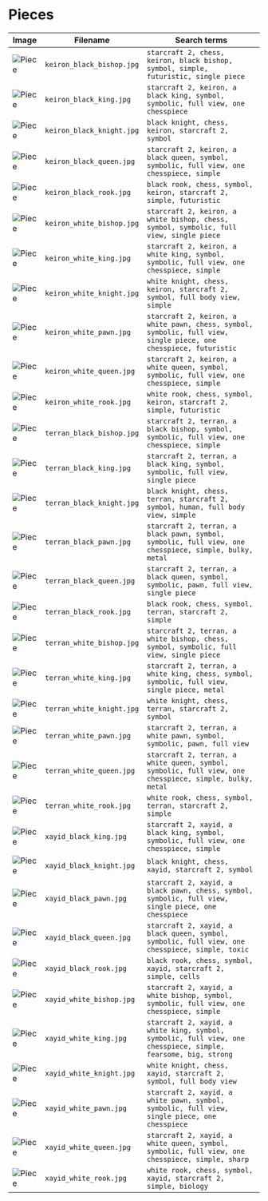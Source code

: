 # Pieces

<!-- markdownlint-disable MD013 --><!-- Tables cannot be split up over lines, hence will break 80 characters per line -->

| Image                              | Filename                   | Search terms                                                                                                       |
| ---------------------------------- | -------------------------- | ------------------------------------------------------------------------------------------------------------------ |
| ![Piece](keiron_black_bishop.jpg) | `keiron_black_bishop.jpg` | `starcraft 2, chess, keiron, black bishop, symbol, simple, futuristic, single piece`                              |
| ![Piece](keiron_black_king.jpg)   | `keiron_black_king.jpg`   | `starcraft 2, keiron, a black king, symbol, symbolic, full view, one chesspiece`                                  |
| ![Piece](keiron_black_knight.jpg) | `keiron_black_knight.jpg` | `black knight, chess, keiron, starcraft 2, symbol`                                                                |
| ![Piece](keiron_black_queen.jpg)  | `keiron_black_queen.jpg`  | `starcraft 2, keiron, a black queen, symbol, symbolic, full view, one chesspiece, simple`                         |
| ![Piece](keiron_black_rook.jpg)   | `keiron_black_rook.jpg`   | `black rook, chess, symbol, keiron, starcraft 2, simple, futuristic`                                              |
| ![Piece](keiron_white_bishop.jpg) | `keiron_white_bishop.jpg` | `starcraft 2, keiron, a white bishop, chess, symbol, symbolic, full view, single piece`                           |
| ![Piece](keiron_white_king.jpg)   | `keiron_white_king.jpg`   | `starcraft 2, keiron, a white king, symbol, symbolic, full view, one chesspiece, simple`                          |
| ![Piece](keiron_white_knight.jpg) | `keiron_white_knight.jpg` | `white knight, chess, keiron, starcraft 2, symbol, full body view, simple`                                        |
| ![Piece](keiron_white_pawn.jpg)   | `keiron_white_pawn.jpg`   | `starcraft 2, keiron, a white pawn, chess, symbol, symbolic, full view, single piece, one chesspiece, futuristic` |
| ![Piece](keiron_white_queen.jpg)  | `keiron_white_queen.jpg`  | `starcraft 2, keiron, a white queen, symbol, symbolic, full view, one chesspiece, simple`                         |
| ![Piece](keiron_white_rook.jpg)   | `keiron_white_rook.jpg`   | `white rook, chess, symbol, keiron, starcraft 2, simple, futuristic`                                              |
| ![Piece](terran_black_bishop.jpg)  | `terran_black_bishop.jpg`  | `starcraft 2, terran, a black bishop, symbol, symbolic, full view, one chesspiece, simple`                         |
| ![Piece](terran_black_king.jpg)    | `terran_black_king.jpg`    | `starcraft 2, terran, a black king, symbol, symbolic, full view, single piece`                                     |
| ![Piece](terran_black_knight.jpg)  | `terran_black_knight.jpg`  | `black knight, chess, terran, starcraft 2, symbol, human, full body view, simple`                                  |
| ![Piece](terran_black_pawn.jpg)    | `terran_black_pawn.jpg`    | `starcraft 2, terran, a black pawn, symbol, symbolic, full view, one chesspiece, simple, bulky, metal`             |
| ![Piece](terran_black_queen.jpg)   | `terran_black_queen.jpg`   | `starcraft 2, terran, a black queen, symbol, symbolic, pawn, full view, single piece`                              |
| ![Piece](terran_black_rook.jpg)    | `terran_black_rook.jpg`    | `black rook, chess, symbol, terran, starcraft 2, simple`                                                           |
| ![Piece](terran_white_bishop.jpg)  | `terran_white_bishop.jpg`  | `starcraft 2, terran, a white bishop, chess, symbol, symbolic, full view, single piece`                            |
| ![Piece](terran_white_king.jpg)    | `terran_white_king.jpg`    | `starcraft 2, terran, a white king, chess, symbol, symbolic, full view, single piece, metal`                       |
| ![Piece](terran_white_knight.jpg)  | `terran_white_knight.jpg`  | `white knight, chess, terran, starcraft 2, symbol`                                                                 |
| ![Piece](terran_white_pawn.jpg)    | `terran_white_pawn.jpg`    | `starcraft 2, terran, a white pawn, symbol, symbolic, pawn, full view`                                             |
| ![Piece](terran_white_queen.jpg)   | `terran_white_queen.jpg`   | `starcraft 2, terran, a white queen, symbol, symbolic, full view, one chesspiece, simple, bulky, metal`            |
| ![Piece](terran_white_rook.jpg)    | `terran_white_rook.jpg`    | `white rook, chess, symbol, terran, starcraft 2, simple`                                                           |
| ![Piece](xayid_black_king.jpg)      | `xayid_black_king.jpg`      | `starcraft 2, xayid, a black king, symbol, symbolic, full view, one chesspiece, simple`                             |
| ![Piece](xayid_black_knight.jpg)    | `xayid_black_knight.jpg`    | `black knight, chess, xayid, starcraft 2, symbol`                                                                   |
| ![Piece](xayid_black_pawn.jpg)      | `xayid_black_pawn.jpg`      | `starcraft 2, xayid, a black pawn, chess, symbol, symbolic, full view, single piece, one chesspiece`                |
| ![Piece](xayid_black_queen.jpg)     | `xayid_black_queen.jpg`     | `starcraft 2, xayid, a black queen, symbol, symbolic, full view, one chesspiece, simple, toxic`                     |
| ![Piece](xayid_black_rook.jpg)      | `xayid_black_rook.jpg`      | `black rook, chess, symbol, xayid, starcraft 2, simple, cells`                                                      |
| ![Piece](xayid_white_bishop.jpg)    | `xayid_white_bishop.jpg`    | `starcraft 2, xayid, a white bishop, symbol, symbolic, full view, one chesspiece, simple`                           |
| ![Piece](xayid_white_king.jpg)      | `xayid_white_king.jpg`      | `starcraft 2, xayid, a white king, symbol, symbolic, full view, one chesspiece, simple, fearsome, big, strong`      |
| ![Piece](xayid_white_knight.jpg)    | `xayid_white_knight.jpg`    | `white knight, chess, xayid, starcraft 2, symbol, full body view`                                                   |
| ![Piece](xayid_white_pawn.jpg)      | `xayid_white_pawn.jpg`      | `starcraft 2, xayid, a white pawn, symbol, symbolic, full view, single piece, one chesspiece`                       |
| ![Piece](xayid_white_queen.jpg)     | `xayid_white_queen.jpg`     | `starcraft 2, xayid, a white queen, symbol, symbolic, full view, one chesspiece, simple, sharp`                     |
| ![Piece](xayid_white_rook.jpg)      | `xayid_white_rook.jpg`      | `white rook, chess, symbol, xayid, starcraft 2, simple, biology`                                                    |

<!-- markdownlint-enable MD013 -->
